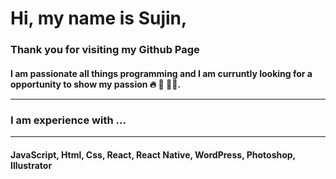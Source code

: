  <img src="https://sujinhhh.github.io/deploy/awesome.png" alt="" />

#  Hi, my name is Sujin,
### Thank you for visiting my Github Page

#### I am passionate all things programming and I am curruntly looking for a opportunity to show my passion 🔥 🥳 🏋️‍♀️.  <hr>
 

### I am experience with ...  <hr>

#### JavaScript, Html, Css, React, React Native, WordPress, Photoshop, Illustrator
